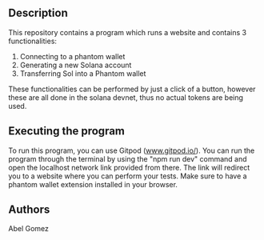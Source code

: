 ## Description

This repository contains a program which runs a website and contains 3 functionalities:
1. Connecting to a phantom wallet
2. Generating a new Solana account
3. Transferring Sol into a Phantom wallet

These functionalities can be performed by just a click of a button, however these are all done in the solana devnet, thus no actual tokens are being used.

## Executing the program
To run this program, you can use Gitpod (www.gitpod.io/).
You can run the program through the terminal by using the "npm run dev" command and open the localhost network link provided from there.
The link will redirect you to a website where you can perform your tests.
Make sure to have a phantom wallet extension installed in your browser.

## Authors
Abel Gomez

